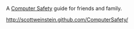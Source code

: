 A [Computer Safety](http://scottweinstein.github.com/ComputerSafety/) guide for friends and family.

http://scottweinstein.github.com/ComputerSafety/